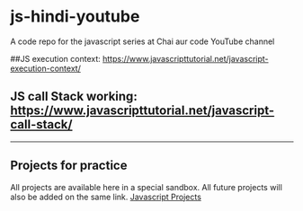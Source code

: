 # js-hindi-youtube
A code repo for the javascript series at Chai aur code YouTube channel


##JS execution context: https://www.javascripttutorial.net/javascript-execution-context/
## JS call Stack working: https://www.javascripttutorial.net/javascript-call-stack/  
---

## Projects for practice

All projects are available here in a special sandbox. All future projects will also be added on the same link.
[Javascript Projects](https://stackblitz.com/edit/dom-project-chaiaurcode?file=index.html)
